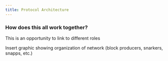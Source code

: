 ```yaml
---
title: Protocol Architecture
---
```


### How does this all work together?

This is an opportunity to link to different roles

Insert graphic showing organization of network (block producers, snarkers, snapps, etc.)

